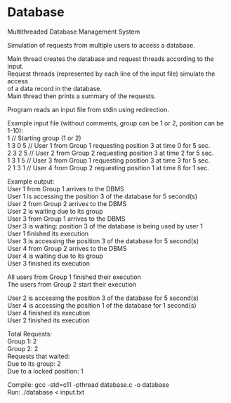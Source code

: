 # Database
Multithreaded Database Management System  

Simulation of requests from multiple users to access a database.  

Main thread creates the database and request threads according to the input.  
Request threads (represented by each line of the input file) simulate the access  
	of a data record in the database.  
Main thread then prints a summary of the requests.  

Program reads an input file from stdin using redirection.  

Example input file (without comments, group can be 1 or 2, position can be 1-10):  
1 // Starting group (1 or 2)  
1 3 0 5 // User 1 from Group 1 requesting position 3 at time 0 for 5 sec.  
2 3 2 5 // User 2 from Group 2 requesting position 3 at time 2 for 5 sec.  
1 3 1 5 // User 3 from Group 1 requesting position 3 at time 3 for 5 sec.  
2 1 3 1 // User 4 from Group 2 requesting position 1 at time 6 for 1 sec.  

Example output:  
User 1 from Group 1 arrives to the DBMS  
User 1 is accessing the position 3 of the database for 5 second(s)  
User 2 from Group 2 arrives to the DBMS  
User 2 is waiting due to its group  
User 3 from Group 1 arrives to the DBMS  
User 3 is waiting: position 3 of the database is being used by user 1  
User 1 finished its execution  
User 3 is accessing the position 3 of the database for 5 second(s)  
User 4 from Group 2 arrives to the DBMS  
User 4 is waiting due to its group  
User 3 finished its execution  

All users from Group 1 finished their execution  
The users from Group 2 start their execution  

User 2 is accessing the position 3 of the database for 5 second(s)  
User 4 is accessing the position 1 of the database for 1 second(s)  
User 4 finished its execution  
User 2 finished its execution  

Total Requests:  
	Group 1: 2  
	Group 2: 2  
Requests that waited:  
	Due to its group: 2  
	Due to a locked position: 1  
  
Compile: gcc -std=c11 -pthread database.c -o database  
Run: ./database < input.txt  
